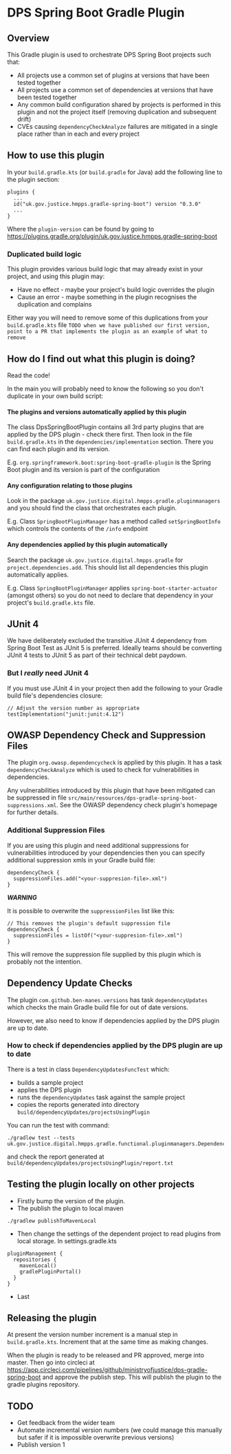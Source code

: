 # DPS Spring Boot Gradle Plugin



## Overview

This Gradle plugin is used to orchestrate DPS Spring Boot projects such that:
* All projects use a common set of plugins at versions that have been tested together
* All projects use a common set of dependencies at versions that have been tested together
* Any common build configuration shared by projects is performed in this plugin and not the project itself (removing duplication and subsequent drift)
* CVEs causing `dependencyCheckAnalyze` failures are mitigated in a single place rather than in each and every project

## How to use this plugin
In your `build.gradle.kts` (or `build.gradle` for Java) add the following line to the plugin section:
```
plugins {
  ...
  id("uk.gov.justice.hmpps.gradle-spring-boot") version "0.3.0"
  ...
}
```
Where the `plugin-version` can be found by going to https://plugins.gradle.org/plugin/uk.gov.justice.hmpps.gradle-spring-boot

### Duplicated build logic

This plugin provides various build logic that may already exist in your project, and using this plugin may:
* Have no effect - maybe your project's build logic overrides the plugin
* Cause an error - maybe something in the plugin recognises the duplication and complains

Either way you will need to remove some of this duplications from your `build.gradle.kts` file `TODO when we have published our first version, point to a PR that implements the plugin as an example of what to remove`

## How do I find out what this plugin is doing?

Read the code!

In the main you will probably need to know the following so you don't duplicate in your own build script:

#### The plugins and versions automatically applied by this plugin
The class DpsSpringBootPlugin contains all 3rd party plugins that are applied by the DPS plugin - check there first.  Then look in the file `build.gradle.kts` in the `dependencies/implementation` section.  There you can find each plugin and its version.

E.g. `org.springframework.boot:spring-boot-gradle-plugin` is the Spring Boot plugin and its version is part of the configuration

#### Any configuration relating to those plugins
Look in the package `uk.gov.justice.digital.hmpps.gradle.pluginmanagers` and you should find the class that orchestrates each plugin.

E.g. Class `SpringBootPluginManager` has a method called `setSpringBootInfo` which controls the contents of the `/info` endpoint

#### Any dependencies applied by this plugin automatically
Search the package `uk.gov.justice.digital.hmpps.gradle` for `project.dependencies.add`.  This should list all dependencies this plugin automatically applies.

E.g. Class `SpringBootPluginManager` applies `spring-boot-starter-actuator` (amongst others) so you do not need to declare that dependency in your project's `build.gradle.kts` file.

## JUnit 4

We have deliberately excluded the transitive JUnit 4 dependency from Spring Boot Test as JUnit 5 is preferred. Ideally teams should be converting JUnit 4 tests to JUnit 5 as part of their technical debt paydown.

### But I *really* need JUnit 4

If you must use JUnit 4 in your project then add the following to your Gradle build file's dependencies closure:

```
// Adjust the version number as appropriate
testImplementation("junit:junit:4.12")
```


## OWASP Dependency Check and Suppression Files

The plugin `org.owasp.dependencycheck` is applied by this plugin.  It has a task `dependencyCheckAnalyze` which is used to check for vulnerabilities in dependencies.

Any vulnerabilities introduced by this plugin that have been mitigated can be suppressed in file `src/main/resources/dps-gradle-spring-boot-suppressions.xml`.  See the OWASP dependency check plugin's homepage for further details.

### Additional Suppression Files

If you are using this plugin and need additional suppressions for vulnerabilities introduced by your dependencies then you can specify additional suppression xmls in your Gradle build file:
```
dependencyCheck {
  suppressionFiles.add("<your-suppresion-file>.xml")
}
```

***WARNING***

It is possible to overwrite the `suppressionFiles` list like this:
```
// This removes the plugin's default suppression file
dependencyCheck {
  suppressionFiles = listOf("<your-suppresion-file>.xml")
}
```
 This will remove the suppression file supplied by this plugin which is probably not the intention.

## Dependency Update Checks

The plugin `com.github.ben-manes.versions` has task `dependencyUpdates` which checks the main Gradle build file for out of date versions.

However, we also need to know if dependencies applied by the DPS plugin are up to date.

### How to check if dependencies applied by the DPS plugin are up to date

There is a test in class `DependencyUpdatesFuncTest` which:
* builds a sample project
* applies the DPS plugin
* runs the `dependencyUpdates` task against the sample project
* copies the reports generated into directory `build/dependencyUpdates/projectsUsingPlugin`

You can run the test with command:
```
./gradlew test --tests uk.gov.justice.digital.hmpps.gradle.functional.pluginmanagers.DependencyCheckPluginManagerTest
```
and check the report generated at `build/dependencyUpdates/projectsUsingPlugin/report.txt`

## Testing the plugin locally on other projects

* Firstly bump the version of the plugin.
* The publish the plugin to local maven
```
./gradlew publishToMavenLocal
```
* Then change the settings of the dependent project to read plugins from local storage.  In settings.gradle.kts
```
pluginManagement {
  repositories {
    mavenLocal()
    gradlePluginPortal()
  }
}
```
* Last


## Releasing the plugin

At present the version number increment is a manual step in `build.gradle.kts`.  Increment that at the same time
as making changes.

When the plugin is ready to be released and PR approved, merge into master.  Then go into circleci at
https://app.circleci.com/pipelines/github/ministryofjustice/dps-gradle-spring-boot and approve the publish step.  This
will publish the plugin to the gradle plugins repository.

## TODO

* Get feedback from the wider team
* Automate incremental version numbers (we could manage this manually but safer if it is impossible overwrite previous versions)
* Publish version 1
